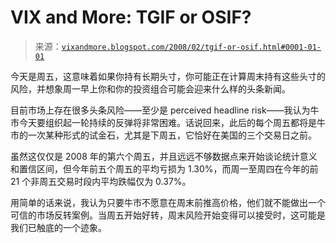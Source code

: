 <!--yml

分类：未分类

日期：2024-05-18 18:44:05

-->

# VIX and More: TGIF or OSIF?

> 来源：[`vixandmore.blogspot.com/2008/02/tgif-or-osif.html#0001-01-01`](http://vixandmore.blogspot.com/2008/02/tgif-or-osif.html#0001-01-01)

今天是周五，这意味着如果你持有长期头寸，你可能正在计算周末持有这些头寸的风险，并想象周一早上你和你的投资组合可能会迎来什么样的头条新闻。

目前市场上存在很多头条风险——至少是 perceived headline risk——我认为牛市今天要组织起一轮持续的反弹将非常困难。话说回来，此后的每个周五都将是牛市的一次某种形式的试金石，尤其是下周五，它恰好在美国的三个交易日之前。

虽然这仅仅是 2008 年的第六个周五，并且远远不够数据点来开始谈论统计意义和置信区间，但今年前五个周五的平均亏损为 1.30%，而周一至周四在今年的前 21 个非周五交易时段内平均跌幅仅为 0.37%。

用简单的话来说，我认为只要牛市不愿意在周末前推高价格，他们就不能做出一个可信的市场反转案例。当周五开始好转，周末风险开始变得可以接受时，这可能是我们已触底的一个迹象。
